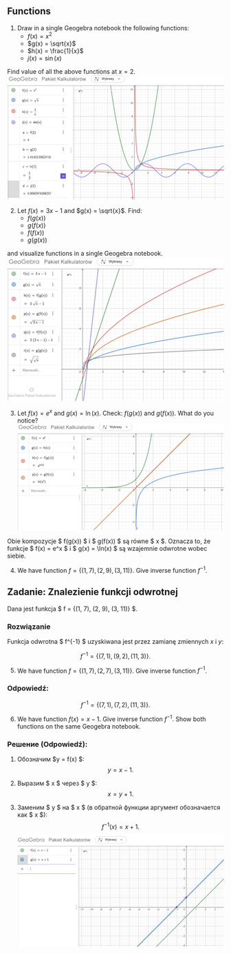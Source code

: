 ## Functions

1. Draw in a single Geogebra notebook the following functions:
   - $f(x) = x^2$
   - $g(x) = \sqrt{x}$
   - $h(x) = \frac{1}{x}$
   - $j(x) = \sin(x)$

Find value of all the above functions at $x = 2$.
![image](image.png)



2. Let $f(x) = 3x - 1$ and $g(x) = \sqrt{x}$. Find:
   - $f(g(x))$
   - $g(f(x))$
   - $f(f(x))$
   - $g(g(x))$

and visualize functions in a single Geogebra notebook.
![image](image-1.png)


3. Let $f(x) = e^x$ and $g(x) = \ln(x)$. Check: $f(g(x))$ and $g(f(x))$. What do you notice?
![image](image-2.png)

Obie kompozycje $ f(g(x)) $ i $ g(f(x)) $ są równe $ x $. Oznacza to, że funkcje $ f(x) = e^x $ i $ g(x) = \ln(x) $ są wzajemnie odwrotne wobec siebie.


4. We have function $f=\{(1,7), (2,9), (3,11)\}$. Give inverse function $f^{-1}$.
  ## Zadanie: Znalezienie funkcji odwrotnej

Dana jest funkcja $ f = \{(1, 7), (2, 9), (3, 11)\} $.

### Rozwiązanie

Funkcja odwrotna $ f^{-1} $ uzyskiwana jest przez zamianę zmiennych $x$ i $y$:

$$
f^{-1} = \{(7, 1), (9, 2), (11, 3)\}.
$$



5. We have function $f=\{(1,7), (2,7), (3,11)\}$. Give inverse function $f^{-1}$.

### Odpowiedź:

$$
f^{-1} = \{(7, 1), (7, 2), (11, 3)\}.
$$

6. We have function $f(x)= x-1$. Give inverse function $f^{-1}$. Show both functions on the same Geogebra notebook.

### Решение (Odpowiedź):

1. Обозначим $y = f(x) $:  
   $$
   y = x - 1.
   $$

2. Выразим $ x $ через $ y $:  
   $$
   x = y + 1.
   $$

3. Заменим $ y $ на $ x $ (в обратной функции аргумент обозначается как $ x $):  
   $$
   f^{-1}(x) = x + 1.
   $$
![image](image-3.png)